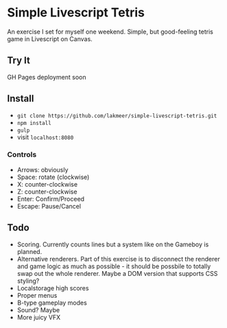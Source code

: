 
# Simple Livescript Tetris

An exercise I set for myself one weekend. Simple, but good-feeling tetris game
in Livescript on Canvas.

## Try It

GH Pages deployment soon

## Install

- `git clone https://github.com/lakmeer/simple-livescript-tetris.git`
- `npm install`
- `gulp`
- visit `localhost:8080`

### Controls

- Arrows: obviously
- Space: rotate (clockwise)
- X: counter-clockwise
- Z: counter-clockwise
- Enter: Confirm/Proceed
- Escape: Pause/Cancel

## Todo

- Scoring. Currently counts lines but a system like on the Gameboy is planned.
- Alternative renderers. Part of this exercise is to disconnect the renderer
  and game logic as much as possible - it should be possbile to totally swap
  out the whole renderer. Maybe a DOM version that supports CSS styling?
- Localstorage high scores
- Proper menus
- B-type gameplay modes
- Sound? Maybe
- More juicy VFX

